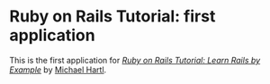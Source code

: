 # Ruby on Rails Tutorial: first application

This is the first application for [*Ruby on Rails Tutorial: Learn Rails by Example*](http://railstutorial.org/) by [Michael Hartl](http://michaelhartl.com/). 